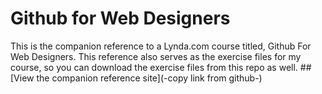 Github for Web Designers
========================

This is the companion reference to a Lynda.com course titled, Github For Web Designers. This reference also serves as the exercise files for my course, so you can download the exercise files from this repo as well.
##[View the companion reference site](-copy link from github-)
